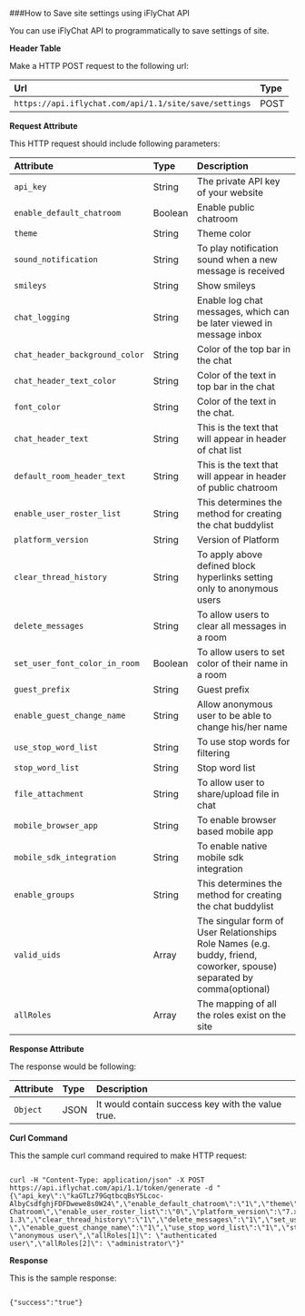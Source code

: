 ###How to Save site settings using iFlyChat API

You can use iFlyChat API to programmatically to save settings of site.

**Header Table**

Make a HTTP POST request to the following url:

| Url        | Type           |
| :------------- |:------------- |
| `https://api.iflychat.com/api/1.1/site/save/settings` | POST |

**Request Attribute**

This HTTP request should include following parameters:

| Attribute        | Type          | Description |
| :------------- |:------------- | :-------------|
| `api_key` | String | The private API key of your website |
| `enable_default_chatroom` | Boolean | Enable public chatroom |
| `theme` | String | Theme color |
| `sound_notification` | String | To play notification sound when a new message is received |
| `smileys` | String | Show smileys |
| `chat_logging` | String | Enable log chat messages, which can be later viewed in message inbox |
| `chat_header_background_color` | String | Color of the top bar in the chat |
| `chat_header_text_color` | String | Color of the text in top bar in the chat |
| `font_color` | String | Color of the text in the chat. |
| `chat_header_text` | String | This is the text that will appear in header of chat list |
| `default_room_header_text` | String | This is the text that will appear in header of public chatroom |
| `enable_user_roster_list` | String | This determines the method for creating the chat buddylist |
| `platform_version` | String | Version of Platform |
| `clear_thread_history` | String | To apply above defined block hyperlinks setting only to anonymous users |
| `delete_messages` | String | To allow users to clear all messages in a room |
| `set_user_font_color_in_room` | Boolean | To allow users to set color of their name in a room |
| `guest_prefix` | String | Guest prefix |
| `enable_guest_change_name` | String | Allow anonymous user to be able to change his/her name|
| `use_stop_word_list` | String | To use stop words for filtering |
| `stop_word_list` | String | Stop word list |
| `file_attachment` | String | To allow user to share/upload file in chat |
| `mobile_browser_app` | String | To enable browser based mobile app |
| `mobile_sdk_integration` | String | To enable native mobile sdk integration |
| `enable_groups` | String | This determines the method for creating the chat buddylist |
| `valid_uids` | Array | The singular form of User Relationships Role Names (e.g. buddy, friend, coworker, spouse) separated by comma(optional) |
| `allRoles` | Array | The mapping of all the roles exist on the site |


**Response Attribute**

The response would be following:

| Attribute        | Type          | Description |
| :------------- |:------------- | :-------------|
| `Object` | JSON | It would contain success key with the value true. |

**Curl Command**

This the sample curl command required to make HTTP request:

~~~

curl -H "Content-Type: application/json" -X POST https://api.iflychat.com/api/1.1/token/generate -d "{\"api_key\":\"kaGTLz79GqtbcqBsY5Lcoc-AlbyCsdfghjFDFDwewe8s0W24\",\"enable_default_chatroom\":\"1\",\"theme\":\"light\",\"sound_notification\":\"1\",\"smileys\":\"1\",\"chat_logging\":\"1\",\"chat_header_background_color\":\"#222222\",\"chat_header_text_color\":\"#FFFFFF\",\"font_color\":\"#222222\",\"chat_header_text\":\"Chat\",\"default_room_header_text\":\"Public Chatroom\",\"enable_user_roster_list\":\"0\",\"platform_version\":\"7.x-1.3\",\"clear_thread_history\":\"1\",\"delete_messages\":\"1\",\"set_user_font_color_in_room\":\"1\",\"guest_prefix\":\"Guest \",\"enable_guest_change_name\":\"1\",\"use_stop_word_list\":\"1\",\"stop_word_list\":\"asshole,assholes,bastard,beastial,beastiality,beastility,bestial,bestiality,bitch,bitcher,bitchers,bitches,bitchin,bitching,blowjob,blowjobs,bullshit,clit,cock,cocks,cocksuck,cocksucked,cocksucker,cocksucking,cocksucks,cum,cummer,cumming,cums,cumshot,cunillingus,cunnilingus,cunt,cuntlick,cuntlicker,cuntlicking,cunts,cyberfuc,cyberfuck,cyberfucked,cyberfucker,cyberfuckers,cyberfucking,damn,dildo,dildos,dick,dink,dinks,ejaculate,ejaculated,ejaculates,ejaculating,ejaculatings,ejaculation,fag,fagging,faggot,faggs,fagot,fagots,fags,fart,farted,farting,fartings,farts,farty,felatio,fellatio,fingerfuck,fingerfucked,fingerfucker,fingerfuckers,fingerfucking,fingerfucks,fistfuck,fistfucked,fistfucker,fistfuckers,fistfucking,fistfuckings,fistfucks,fuck,fucked,fucker,fuckers,fuckin,fucking,fuckings,fuckme,fucks,fuk,fuks,gangbang,gangbanged,gangbangs,gaysex,goddamn,hardcoresex,horniest,horny,hotsex,jism,jiz,jizm,kock,kondum,kondums,kum,kumer,kummer,kumming,kums,kunilingus,lust,lusting,mothafuck,mothafucka,mothafuckas,mothafuckaz,mothafucked,mothafucker,mothafuckers,mothafuckin,mothafucking,mothafuckings,mothafucks,motherfuck,motherfucked,motherfucker,motherfuckers,motherfuckin,motherfucking,motherfuckings,motherfucks,niger,nigger,niggers,orgasim,orgasims,orgasm,orgasms,phonesex,phuk,phuked,phuking,phukked,phukking,phuks,phuq,pis,piss,pisser,pissed,pisser,pissers,pises,pisses,pisin,pissin,pising,pissing,pisof,pissoff,porn,porno,pornography,pornos,prick,pricks,pussies,pusies,pussy,pusy,pussys,pusys,slut,sluts,smut,spunk\",\"file_attachment\":\"1\",\"mobile_browser_app\":\"1\",\"mobile_sdk_integration\":\"2\",\"enable_group\":\"2\",\"allRoles[0]\": \"anonymous user\",\"allRoles[1]\": \"authenticated user\",\"allRoles[2]\": \"administrator\"}"

~~~

**Response**

This is the sample response:

~~~

{"success":"true"}

~~~


